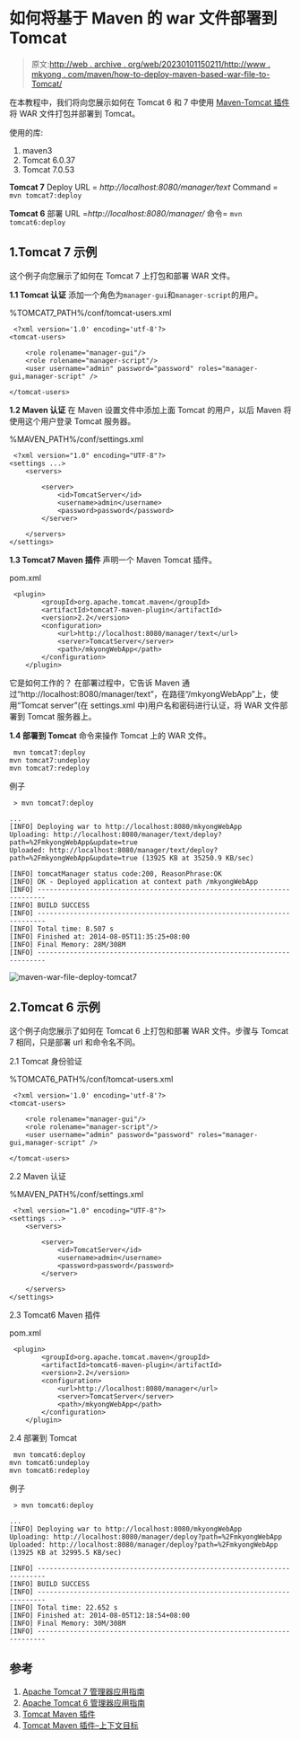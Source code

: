 # 如何将基于 Maven 的 war 文件部署到 Tomcat

> 原文:[http://web . archive . org/web/20230101150211/http://www . mkyong . com/maven/how-to-deploy-maven-based-war-file-to-Tomcat/](http://web.archive.org/web/20230101150211/http://www.mkyong.com/maven/how-to-deploy-maven-based-war-file-to-tomcat/)

在本教程中，我们将向您展示如何在 Tomcat 6 和 7 中使用 [Maven-Tomcat 插件](http://web.archive.org/web/20221021105138/https://tomcat.apache.org/maven-plugin.html)将 WAR 文件打包并部署到 Tomcat。

使用的库:

1.  maven3
2.  Tomcat 6.0.37
3.  Tomcat 7.0.53

**Tomcat 7**
Deploy URL = *http://localhost:8080/manager/text*
Command = `mvn tomcat7:deploy`

**Tomcat 6**
部署 URL =*http://localhost:8080/manager/*
命令= `mvn tomcat6:deploy`

## 1.Tomcat 7 示例

这个例子向您展示了如何在 Tomcat 7 上打包和部署 WAR 文件。

**1.1 Tomcat 认证**
添加一个角色为`manager-gui`和`manager-script`的用户。

%TOMCAT7_PATH%/conf/tomcat-users.xml

```
 <?xml version='1.0' encoding='utf-8'?>
<tomcat-users>

	<role rolename="manager-gui"/>
	<role rolename="manager-script"/>
	<user username="admin" password="password" roles="manager-gui,manager-script" />

</tomcat-users> 
```

**1.2 Maven 认证**
在 Maven 设置文件中添加上面 Tomcat 的用户，以后 Maven 将使用这个用户登录 Tomcat 服务器。

%MAVEN_PATH%/conf/settings.xml

```
 <?xml version="1.0" encoding="UTF-8"?>
<settings ...>
	<servers>

		<server>
			<id>TomcatServer</id>
			<username>admin</username>
			<password>password</password>
		</server>

	</servers>
</settings> 
```

**1.3 Tomcat7 Maven 插件**
声明一个 Maven Tomcat 插件。

pom.xml

```
 <plugin>
		<groupId>org.apache.tomcat.maven</groupId>
		<artifactId>tomcat7-maven-plugin</artifactId>
		<version>2.2</version>
		<configuration>
			<url>http://localhost:8080/manager/text</url>
			<server>TomcatServer</server>
			<path>/mkyongWebApp</path>
		</configuration>
	</plugin> 
```

它是如何工作的？
在部署过程中，它告诉 Maven 通过“http://localhost:8080/manager/text”，在路径“/mkyongWebApp”上，使用“Tomcat server”(在 settings.xml 中)用户名和密码进行认证，将 WAR 文件部署到 Tomcat 服务器上。

**1.4 部署到 Tomcat**
命令来操作 Tomcat 上的 WAR 文件。

```
 mvn tomcat7:deploy 
mvn tomcat7:undeploy 
mvn tomcat7:redeploy 
```

例子

```
 > mvn tomcat7:deploy

...
[INFO] Deploying war to http://localhost:8080/mkyongWebApp
Uploading: http://localhost:8080/manager/text/deploy?path=%2FmkyongWebApp&update=true
Uploaded: http://localhost:8080/manager/text/deploy?path=%2FmkyongWebApp&update=true (13925 KB at 35250.9 KB/sec)

[INFO] tomcatManager status code:200, ReasonPhrase:OK
[INFO] OK - Deployed application at context path /mkyongWebApp
[INFO] ------------------------------------------------------------------------
[INFO] BUILD SUCCESS
[INFO] ------------------------------------------------------------------------
[INFO] Total time: 8.507 s
[INFO] Finished at: 2014-08-05T11:35:25+08:00
[INFO] Final Memory: 28M/308M
[INFO] ------------------------------------------------------------------------ 
```

![maven-war-file-deploy-tomcat7](../Images/e60bb764d19ede28332b21f035fa11c4.png)

## 2.Tomcat 6 示例

这个例子向您展示了如何在 Tomcat 6 上打包和部署 WAR 文件。步骤与 Tomcat 7 相同，只是部署 url 和命令名不同。

2.1 Tomcat 身份验证

%TOMCAT6_PATH%/conf/tomcat-users.xml

```
 <?xml version='1.0' encoding='utf-8'?>
<tomcat-users>

	<role rolename="manager-gui"/>
	<role rolename="manager-script"/>
	<user username="admin" password="password" roles="manager-gui,manager-script" />

</tomcat-users> 
```

2.2 Maven 认证

%MAVEN_PATH%/conf/settings.xml

```
 <?xml version="1.0" encoding="UTF-8"?>
<settings ...>
	<servers>

		<server>
			<id>TomcatServer</id>
			<username>admin</username>
			<password>password</password>
		</server>

	</servers>
</settings> 
```

2.3 Tomcat6 Maven 插件

pom.xml

```
 <plugin>
		<groupId>org.apache.tomcat.maven</groupId>
		<artifactId>tomcat6-maven-plugin</artifactId>
		<version>2.2</version>
		<configuration>
			<url>http://localhost:8080/manager</url>
			<server>TomcatServer</server>
			<path>/mkyongWebApp</path>
		</configuration>
	</plugin> 
```

2.4 部署到 Tomcat

```
 mvn tomcat6:deploy 
mvn tomcat6:undeploy 
mvn tomcat6:redeploy 
```

例子

```
 > mvn tomcat6:deploy

...
[INFO] Deploying war to http://localhost:8080/mkyongWebApp
Uploading: http://localhost:8080/manager/deploy?path=%2FmkyongWebApp
Uploaded: http://localhost:8080/manager/deploy?path=%2FmkyongWebApp (13925 KB at 32995.5 KB/sec)

[INFO] ------------------------------------------------------------------------
[INFO] BUILD SUCCESS
[INFO] ------------------------------------------------------------------------
[INFO] Total time: 22.652 s
[INFO] Finished at: 2014-08-05T12:18:54+08:00
[INFO] Final Memory: 30M/308M
[INFO] ------------------------------------------------------------------------ 
```

## 参考

1.  [Apache Tomcat 7 管理器应用指南](http://web.archive.org/web/20221021105138/https://tomcat.apache.org/tomcat-7.0-doc/manager-howto.html)
2.  [Apache Tomcat 6 管理器应用指南](http://web.archive.org/web/20221021105138/https://tomcat.apache.org/tomcat-6.0-doc/manager-howto.html)
3.  [Tomcat Maven 插件](http://web.archive.org/web/20221021105138/https://tomcat.apache.org/maven-plugin.html)
4.  [Tomcat Maven 插件–上下文目标](http://web.archive.org/web/20221021105138/https://tomcat.apache.org/maven-plugin-trunk/context-goals.html)

<input type="hidden" id="mkyong-current-postId" value="8539">